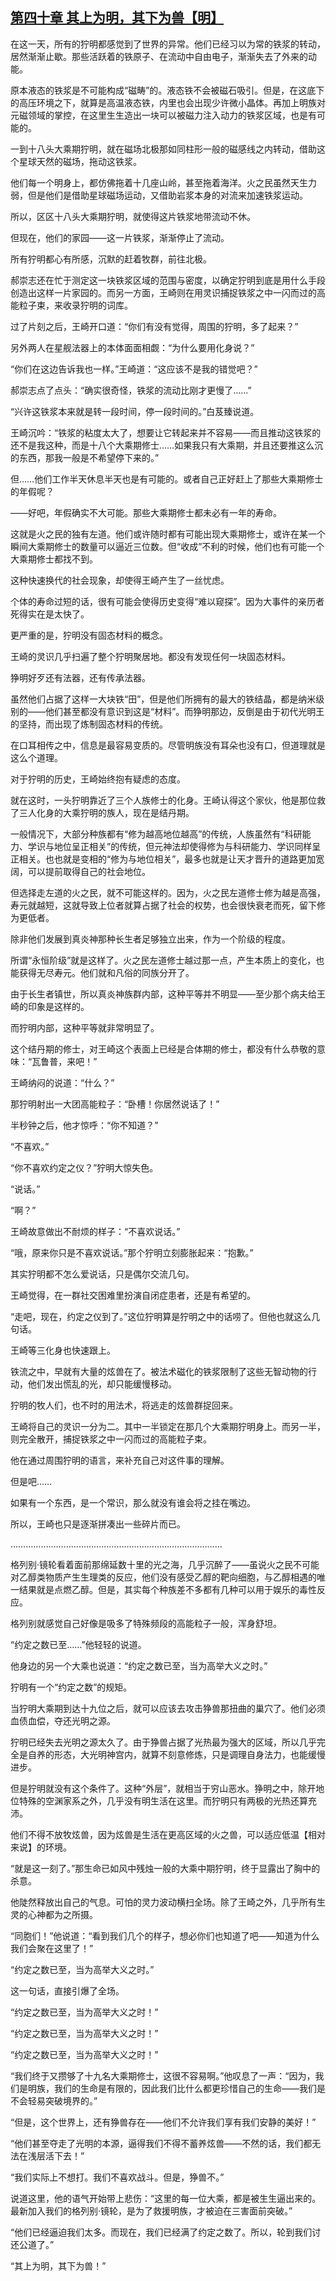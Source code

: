 ## [第四十章 其上为明，其下为兽【明】](https://www.xxbiquge.com/11_11207/9240971.html)


  在这一天，所有的狞明都感觉到了世界的异常。他们已经习以为常的铁浆的转动，居然渐渐止歇。那些活跃着的铁原子、在流动中自由电子，渐渐失去了外来的动能。

  原本液态的铁浆是不可能构成“磁畴”的。液态铁不会被磁石吸引。但是，在这底下的高压环境之下，就算是高温液态铁，内里也会出现少许微小晶体。再加上明族对元磁领域的掌控，在这里生生造出一块可以被磁力注入动力的铁浆区域，也是有可能的。

  一到十八头大乘期狞明，就在磁场北极那如同柱形一般的磁感线之内转动，借助这个星球天然的磁场，拖动这铁浆。

  他们每一个明身上，都仿佛拖着十几座山岭，甚至拖着海洋。火之民虽然天生力弱，但是他们是借助星球磁场运动，又借助岩浆本身的对流来加速铁浆运动。

  所以，区区十八头大乘期狞明，就使得这片铁浆地带流动不休。

  但现在，他们的家园——这一片铁浆，渐渐停止了流动。

  所有狞明都心有所感，沉默的赶着牧群，前往北极。

  郝崇志还在忙于测定这一块铁浆区域的范围与密度，以确定狞明到底是用什么手段创造出这样一片家园的。而另一方面，王崎则在用灵识捕捉铁浆之中一闪而过的高能粒子束，来收录狞明的词库。

  过了片刻之后，王崎开口道：“你们有没有觉得，周围的狞明，多了起来？”

  另外两人在星舰法器上的本体面面相觑：“为什么要用化身说？”

  “你们在这边告诉我也一样。”王崎道：“这应该不是我的错觉吧？”

  郝崇志点了点头：“确实很奇怪，铁浆的流动比刚才更慢了……”

  “兴许这铁浆本来就是转一段时间，停一段时间的。”白芨臻说道。

  王崎沉吟：“铁浆的粘度太大了，想要让它转起来并不容易——而且推动这铁浆的还不是我这种，而是十八个大乘期修士……如果我只有大乘期，并且还要推这么沉的东西，那我一般是不希望停下来的。”

  但……他们工作半天休息半天也是有可能的。或者自己正好赶上了那些大乘期修士的年假呢？

  ——好吧，年假确实不大可能。那些大乘期修士都未必有一年的寿命。

  这就是火之民的独有左道。他们或许随时都有可能出现大乘期修士，或许在某一个瞬间大乘期修士的数量可以逼近三位数。但“收成”不利的时候，他们也有可能一个大乘期修士都找不到。

  这种快速换代的社会现象，却使得王崎产生了一丝忧虑。

  个体的寿命过短的话，很有可能会使得历史变得“难以窥探”。因为大事件的亲历者死得实在是太快了。

  更严重的是，狞明没有固态材料的概念。

  王崎的灵识几乎扫遍了整个狞明聚居地。都没有发现任何一块固态材料。

  狰明好歹还有法器，还有传承法器。

  虽然他们占据了这样一大块铁“田”，但是他们所拥有的最大的铁结晶，都是纳米级别的——他们甚至都没有意识到这是“材料”。而狰明那边，反倒是由于初代光明王的坚持，而出现了炼制固态材料的传统。

  在口耳相传之中，信息是最容易变质的。尽管明族没有耳朵也没有口，但道理就是这么个道理。

  对于狞明的历史，王崎始终抱有疑虑的态度。

  就在这时，一头狞明靠近了三个人族修士的化身。王崎认得这个家伙，他是那位救了三人化身的大乘狞明的族人，现在是结丹期。

  一般情况下，大部分种族都有“修为越高地位越高”的传统，人族虽然有“科研能力、学识与地位呈正相关”的传统，但元神法却使得修为与科研能力、学识同样呈正相关。也也就是变相的“修为与地位相关”，最多也就是让天才晋升的道路更加宽阔，可以提前取得自己的社会地位。

  但选择走左道的火之民，就不可能这样的。因为，火之民左道修士修为越是高强，寿元就越短，这就导致上位者就算占据了社会的权势，也会很快衰老而死，留下修为更低者。

  除非他们发展到真炎神那种长生者足够独立出来，作为一个阶级的程度。

  所谓“永恒阶级”就是这样了。火之民左道修士越过那一点，产生本质上的变化，也能获得无尽寿元。他们就和凡俗的同族分开了。

  由于长生者镇世，所以真炎神族群内部，这种平等并不明显——至少那个病夫给王崎的印象是这样的。

  而狞明内部，这种平等就非常明显了。

  这个结丹期的修士，对王崎这个表面上已经是合体期的修士，都没有什么恭敬的意味：“瓦鲁普，来吧！”

  王崎纳闷的说道：“什么？”

  那狞明射出一大团高能粒子：“卧槽！你居然说话了！”

  半秒钟之后，他才惊呼：“你不知道？”

  “不喜欢。”

  “你不喜欢约定之仪？”狞明大惊失色。

  “说话。”

  “啊？”

  王崎故意做出不耐烦的样子：“不喜欢说话。”

  “哦，原来你只是不喜欢说话。”那个狞明立刻膨胀起来：“抱歉。”

  其实狞明都不怎么爱说话，只是偶尔交流几句。

  王崎觉得，在一群社交困难里扮演自闭症患者，还是有希望的。

  “走吧，现在，约定之仪到了。”这位狞明算是狞明之中的话唠了。但他也就这么几句话。

  王崎等三化身也快速跟上。

  铁流之中，早就有大量的炫兽在了。被法术磁化的铁浆限制了这些无智动物的行动，他们发出慌乱的光，却只能缓慢移动。

  狞明的牧人们，也不时的用法术，将逃走的炫兽群捉回来。

  王崎将自己的灵识一分为二。其中一半锁定在那几个大乘期狞明身上。而另一半，则完全散开，捕捉铁浆之中一闪而过的高能粒子束。

  他在通过周围狞明的语言，来补充自己对这件事的理解。

  但是吧……

  如果有一个东西，是一个常识，那么就没有谁会将之挂在嘴边。

  所以，王崎也只是逐渐拼凑出一些碎片而已。

  …………………………………………………………………………

  格列别·镜轮看着面前那绵延数十里的光之海，几乎沉醉了——虽说火之民不可能对乙醇类物质产生生理类的反应，他们没有感受乙醇的靶向细胞，与乙醇相遇的唯一结果就是点燃乙醇。但是，其实每个种族差不多都有几种可以用于娱乐的毒性反应。

  格列别就感觉自己好像是吸多了特殊频段的高能粒子一般，浑身舒坦。

  “约定之数已至……”他轻轻的说道。

  他身边的另一个大乘也说道：“约定之数已至，当为高举大义之时。”

  狞明有一个“约定之数”的规矩。

  当狞明大乘期到达十九位之后，就可以应该去攻击狰兽那扭曲的巢穴了。他们必须血债血偿，夺还光明之源。

  狞明已经失去光明之源太久了。由于狰兽占据了光热最为强大的区域，所以几乎完全是自养的形态，大光明神宫内，就算不刻意修炼，只是调理自身法力，也能缓慢进步。

  但是狞明就没有这个条件了。这种“外层”，就相当于穷山恶水。狰明之中，除开地位特殊的空渊家系之外，几乎没有明生活在这里。而狞明只有两极的光热还算充沛。

  他们不得不放牧炫兽，因为炫兽是生活在更高区域的火之兽，可以适应低温【相对来说】的环境。

  “就是这一刻了。”那生命已如风中残烛一般的大乘中期狞明，终于显露出了胸中的杀意。

  他陡然释放出自己的气息。可怕的灵力波动横扫全场。除了王崎之外，几乎所有生灵的心神都为之所摄。

  “同胞们！”他说道：“看到我们几个的样子，想必你们也知道了吧——知道为什么我们会聚在这里了！”

  “约定之数已至，当为高举大义之时。”

  这一句话，直接引爆了全场。

  “约定之数已至，当为高举大义之时！”

  “约定之数已至，当为高举大义之时！”

  “约定之数已至，当为高举大义之时！”

  “我们终于又攒够了十九名大乘期修士，这很不容易啊。”他叹息了一声：“因为，我们是明族，我们的生命是有限的，因此我们比什么都更珍惜自己的生命——我们是不会轻易突破境界的。”

  “但是，这个世界上，还有狰兽存在——他们不允许我们享有我们安静的美好！”

  “他们甚至夺走了光明的本源，逼得我们不得不蓄养炫兽——不然的话，我们都无法在浅层活下去！”

  “我们实际上不想打。我们不喜欢战斗。但是，狰兽不。”

  说道这里，他的语气开始带上悲伤：“这里的每一位大乘，都是被生生逼出来的。最新加入我们的格列别·镜轮，是为了救援明族，才被迫在三害面前突破。”

  “他们已经逼迫我们太多。而现在，我们已经满了约定之数了。所以，轮到我们讨还公道了。”

  “其上为明，其下为兽！”
